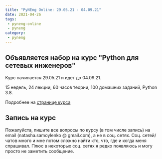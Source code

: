 ```yaml
---
title: "PyNEng Online: 29.05.21 - 04.09.21"
date: 2021-04-26
tags:
 - pyneng-online
 - pyneng
category:
 - pyneng
---
```


## Объявляется набор на курс "Python для сетевых инженеров"

Курс начинается 29.05.21 и идет до 04.09.21.

15 недель, 24 лекции, 60 часов теории, 100 домашних заданий, Python 3.8.

Подробнее на [странице курса](https://natenka.github.io/pyneng-online/)


## Запись на курс

Пожалуйста, пишите все вопросы по курсу (в том числе запись) на email (natasha.samoylenko @ gmail.com), а не в соц. сетях.
Соц. сетей/чатов много и мне потом сложно найти кто, что, где и когда меня спрашивал.
Плюс в некоторых соц. сетях я редко появляюсь и могу просто не заметить сообщение.

